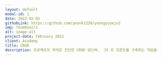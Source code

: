 ```yaml
---
layout: default
modal-id: 1
date: 2022-02-01
githubLink: https://github.com/yoonk1228/yoongyuyeju2
img: thumbnail1
alt: image-alt
project-date: February 2022
client: Academy
title: CRUD
description: 프로젝트의 목적은 간단한 CRUD 였으며,  JS 로 프론트를 구축하는 작업을 저에게 할당했습니다.  다만, 팀장으로서 역할 부재로 인해, 일정이 밀리게 되었고 좋은 퀄리티가 나오지 못했습니다.  nodeJS 로 front,back 을 구축해 작업했습니다.  로그인/로그아웃, 회원가입, 기능은 완벽했지만, 제 팀장 역할의 부재로 프로젝트 일정을 못 맞춰서, 게시판 기능이 부족한 상태로 마무리하게 되었습니다.
---
```

